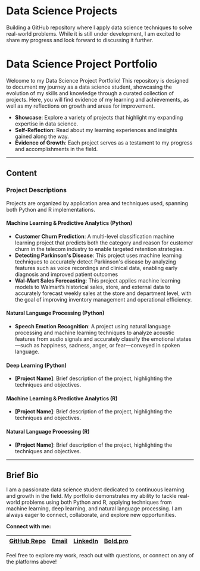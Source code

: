 # Data Science Projects
Building a GitHub repository where I apply data science techniques to solve real-world problems. While it is still under development, I am excited to share my progress and look forward to discussing it further.
# Data Science Project Portfolio

Welcome to my Data Science Project Portfolio! This repository is designed to document my journey as a data science student, showcasing the evolution of my skills and knowledge through a curated collection of projects. Here, you will find evidence of my learning and achievements, as well as my reflections on growth and areas for improvement.

- **Showcase**: Explore a variety of projects that highlight my expanding expertise in data science.
- **Self-Reflection**: Read about my learning experiences and insights gained along the way.
- **Evidence of Growth**: Each project serves as a testament to my progress and accomplishments in the field.

---

## Content

### Project Descriptions

Projects are organized by application area and techniques used, spanning both Python and R implementations.

#### **Machine Learning & Predictive Analytics (Python)**
- **Customer Churn Prediction**: A multi-level classification machine learning project that predicts both the category and reason for customer churn in the telecom industry to enable targeted retention strategies.
- **Detecting Parkinson's Disease**: This project uses machine learning techniques to accurately detect Parkinson's disease by analyzing features such as voice recordings and clinical data, enabling early diagnosis and improved patient outcomes
- **Wal-Mart Sales Forecasting**: This project applies machine learning models to Walmart’s historical sales, store, and external data to accurately forecast weekly sales at the store and department level, with the goal of improving inventory management and operational efficiency.

#### **Natural Language Processing (Python)**
- **Speech Emotion Recognition**: A project using natural language processing and machine learning techniques to analyze acoustic features from audio signals and accurately classify the emotional states—such as happiness, sadness, anger, or fear—conveyed in spoken language.

#### **Deep Learning (Python)**
- **[Project Name]**: Brief description of the project, highlighting the techniques and objectives.

#### **Machine Learning & Predictive Analytics (R)**
- **[Project Name]**: Brief description of the project, highlighting the techniques and objectives.

#### **Natural Language Processing (R)**
- **[Project Name]**: Brief description of the project, highlighting the techniques and objectives.


---

## Brief Bio

I am a passionate data science student dedicated to continuous learning and growth in the field. My portfolio demonstrates my ability to tackle real-world problems using both Python and R, applying techniques from machine learning, deep learning, and natural language processing. I am always eager to connect, collaborate, and explore new opportunities.

**Connect with me:**

| [GitHub Repo](https://github.com/isisvlara/Projects) | [Email](isisv.lara@gmail.com) | [LinkedIn](https://www.linkedin.com/in/isisvictorialarafernandez/) | [Bold.pro](https://bold.pro/my/isis-larafernandez-250326173510) |
|---|-------------------------------|--------------|--------------|

Feel free to explore my work, reach out with questions, or connect on any of the platforms above!
